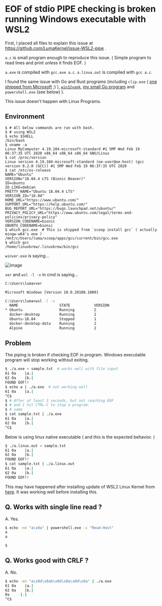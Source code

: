 # EOF of stdio PIPE checking is broken running Windows executable with WSL2

First, I placed all files to explain this issue at https://github.com/LumaKernel/issue-WSL2-pipe .

`a.c` is small program enough to reproduce this issue. ( Simple program to read lines and print unless it finds EOF. )

`a.exe` is compiled with `gcc.exe a.c`.
`a.linux.out` is compiled with `gcc a.c`.

I found the same issue with Go and Rust programs (including `clip.exe` ( [one shipped from Microsoft](https://docs.microsoft.com/en-us/windows-server/administration/windows-commands/clip) ;) ), [`win32yank`](https://github.com/equalsraf/win32yank), [my small Go program](https://github.com/LumaKernel/inspect-cmd) and `powershell.exe` (see below) ).

This issue doesn't happen with Linux Programs.

## Environment

```
$ # All below commands are run with bash.
$ # using WSL2
$ echo $SHELL
/bin/bash
$ uname -a
Linux MyComputer 4.19.104-microsoft-standard #1 SMP Wed Feb 19 06:37:35 UTC 2020 x86_64 x86_64 x86_64 GNU/Linux
$ cat /proc/version
Linux version 4.19.104-microsoft-standard (oe-user@oe-host) (gcc version 8.2.0 (GCC)) #1 SMP Wed Feb 19 06:37:35 UTC 2020
$ cat /etc/os-release
NAME="Ubuntu"
VERSION="18.04.4 LTS (Bionic Beaver)"
ID=ubuntu
ID_LIKE=debian
PRETTY_NAME="Ubuntu 18.04.4 LTS"
VERSION_ID="18.04"
HOME_URL="https://www.ubuntu.com/"
SUPPORT_URL="https://help.ubuntu.com/"
BUG_REPORT_URL="https://bugs.launchpad.net/ubuntu/"
PRIVACY_POLICY_URL="https://www.ubuntu.com/legal/terms-and-policies/privacy-policy"
VERSION_CODENAME=bionic
UBUNTU_CODENAME=bionic
$ which gcc.exe  # This is shipped from `scoop install gcc` ( actually mingw-w64's one )
/mnt/c/Users/luma/scoop/apps/gcc/current/bin/gcc.exe
$ which gcc
/home/linuxbrew/.linuxbrew/bin/gcc
```

`winver.exe` is saying...

![image](https://user-images.githubusercontent.com/29811106/89128291-b2502f00-d52f-11ea-864b-7598618a3792.png)

`ver` and `wsl -l -v` in cmd is saying...

```bat
C:\Users\luma>ver

Microsoft Windows [Version 10.0.20180.1000]

C:\Users\luma>wsl -l -v
  NAME                   STATE           VERSION
* Ubuntu                 Running         2
  docker-desktop         Running         2
  Ubuntu-18.04           Stopped         1
  docker-desktop-data    Running         2
  Alpine                 Running         2
```

## Problem

The piping is broken if checking EOF in program.
Windows executable program will stop working without exiting.

```bash
$ ./a.exe < sample.txt  # works well with file input
61 0a    |a.|
62 0a    |b.|
FOUND EOF!!
$ echo a | ./a.exe  # not working well
61 0a    |a.|
^C$
$ # After at least 3 seconds, but not reaching EOF
$ # and I hit CTRL-C to stop a program.
$ # same
$ cat sample.txt | ./a.exe
61 0a    |a.|
62 0a    |b.|
^C$
```

Below is using linux native executable ( and this is the expected behavior. )

```bash
$ ./a.linux.out < sample.txt
61 0a    |a.|
62 0a    |b.|
FOUND EOF!!
$ cat sample.txt | ./a.linux.out
61 0a    |a.|
62 0a    |b.|
FOUND EOF!!
```


This may have happened after installing update of WSL2 Linux Kernel from [here](https://docs.microsoft.com/en-us/windows/wsl/wsl2-kernel). It was working well before installing this.


## Q. Works with single line read ?

A. Yes.

```bash
$ echo -ne "a\x0a" | powershell.exe -c "Read-Host"
a
a

$
```


## Q. Works good with CRLF ?

A. No. 

```bash
$ echo -en "a\x0d\x0ab\x0d\x0a\x0d\x0a" | ./a.exe
61 0a    |a.|
62 0a    |b.|
0a     |.|
^C$
```
